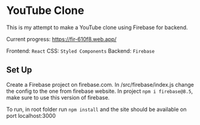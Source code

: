 # YouTube Clone

This is my attempt to make a YouTube clone using Firebase for backend.


Current progress: https://fir-610f8.web.app/


Frontend: `React`
CSS: `Styled Components`
Backend: `Firebase`


## Set Up
Create a Firebase project on firebase.com. In /src/firebase/index.js change the config to the one from firebase website. In project `npm i firebase@8.5`, make sure to use this version of firebase.


To run, in root folder run `npm install` and the site should be available on port localhost:3000